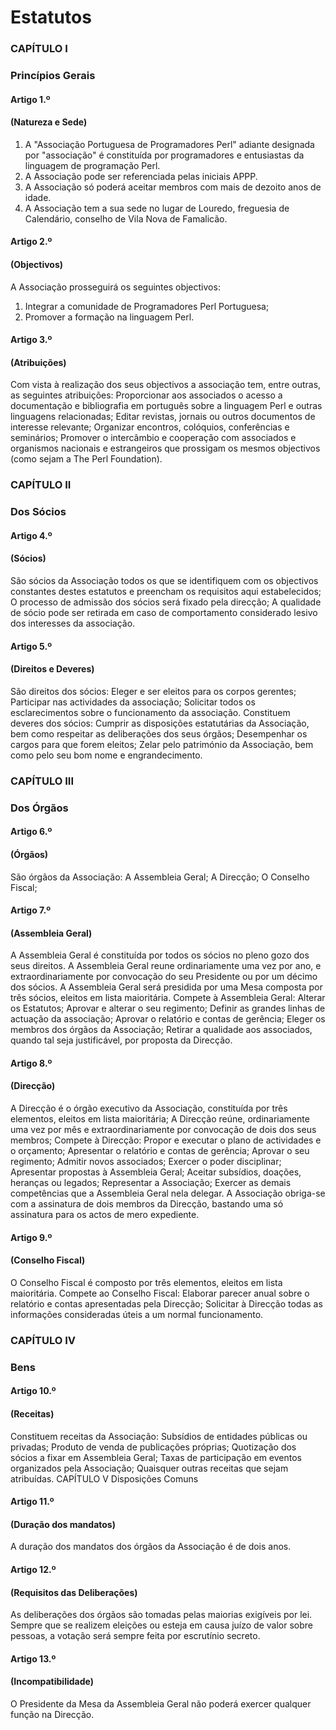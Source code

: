 
# Estatutos

### CAPÍTULO I
### Princípios Gerais

#### Artigo 1.º
#### (Natureza e Sede)

1. A "Associação Portuguesa de Programadores Perl" adiante designada por "associação" é constituída por programadores e entusiastas da linguagem de programação Perl.
2. A Associação pode ser referenciada pelas iniciais APPP.
3. A Associação só poderá aceitar membros com mais de dezoito anos de idade.
4. A Associação tem a sua sede no lugar de Louredo, freguesia de Calendário, conselho de Vila Nova de Famalicão.

#### Artigo 2.º
#### (Objectivos)

A Associação prosseguirá os seguintes objectivos:

1. Integrar a comunidade de Programadores Perl Portuguesa;
2. Promover a formação na linguagem Perl.

#### Artigo 3.º
#### (Atribuições)

Com vista à realização dos seus objectivos a associação tem, entre outras, as seguintes atribuições:
Proporcionar aos associados o acesso a documentação e bibliografia em português sobre a linguagem Perl e outras linguagens relacionadas;
Editar revistas, jornais ou outros documentos de interesse relevante;
Organizar encontros, colóquios, conferências e seminários;
Promover o intercâmbio e cooperação com associados e organismos nacionais e estrangeiros que prossigam os mesmos objectivos (como sejam a The Perl Foundation).

### CAPÍTULO II
### Dos Sócios

#### Artigo 4.º
#### (Sócios)

São sócios da Associação todos os que se identifiquem com os objectivos constantes destes estatutos e preencham os requisitos aqui estabelecidos;
O processo de admissão dos sócios será fixado pela direcção;
A qualidade de sócio pode ser retirada em caso de comportamento considerado lesivo dos interesses da associação.

#### Artigo 5.º
#### (Direitos e Deveres)

São direitos dos sócios:
Eleger e ser eleitos para os corpos gerentes;
Participar nas actividades da associação;
Solicitar todos os esclarecimentos sobre o funcionamento da associação.
Constituem deveres dos sócios:
Cumprir as disposições estatutárias da Associação, bem como respeitar as deliberações dos seus órgãos;
Desempenhar os cargos para que forem eleitos;
Zelar pelo património da Associação, bem como pelo seu bom nome e engrandecimento.

### CAPÍTULO III
### Dos Órgãos

#### Artigo 6.º
#### (Órgãos)

São órgãos da Associação:
A Assembleia Geral;
A Direcção;
O Conselho Fiscal;

#### Artigo 7.º
#### (Assembleia Geral)

A Assembleia Geral é constituída por todos os sócios no pleno gozo dos seus direitos.
A Assembleia Geral reune ordinariamente uma vez por ano, e extraordinariamente por convocação do seu Presidente ou por um décimo dos sócios.
A Assembleia Geral será presidida por uma Mesa composta por três sócios, eleitos em lista maioritária.
Compete à Assembleia Geral:
Alterar os Estatutos;
Aprovar e alterar o seu regimento;
Definir as grandes linhas de actuação da associação;
Aprovar o relatório e contas de gerência;
Eleger os membros dos órgãos da Associação;
Retirar a qualidade aos associados, quando tal seja justificável, por proposta da Direcção.

#### Artigo 8.º
#### (Direcção)

A Direcção é o órgão executivo da Associação, constituída por três elementos, eleitos em lista maioritária;
A Direcção reúne, ordinariamente uma vez por mês e extraordinariamente por convocação de dois dos seus membros;
Compete à Direcção:
Propor e executar o plano de actividades e o orçamento;
Apresentar o relatório e contas de gerência;
Aprovar o seu regimento;
Admitir novos associados;
Exercer o poder disciplinar;
Apresentar propostas à Assembleia Geral;
Aceitar subsídios, doações, heranças ou legados;
Representar a Associação;
Exercer as demais competências que a Assembleia Geral nela delegar.
A Associação obriga-se com a assinatura de dois membros da Direcção, bastando uma só assinatura para os actos de mero expediente.

#### Artigo 9.º
#### (Conselho Fiscal)

O Conselho Fiscal é composto por três elementos, eleitos em lista maioritária.
Compete ao Conselho Fiscal:
Elaborar parecer anual sobre o relatório e contas apresentadas pela Direcção;
Solicitar à Direcção todas as informações consideradas úteis a um normal funcionamento.

### CAPÍTULO IV
### Bens

#### Artigo 10.º
#### (Receitas)

Constituem receitas da Associação:
Subsídios de entidades públicas ou privadas;
Produto de venda de publicações próprias;
Quotização dos sócios a fixar em Assembleia Geral;
Taxas de participação em eventos organizados pela Associação;
Quaisquer outras receitas que sejam atribuídas.
CAPÍTULO V
Disposições Comuns

#### Artigo 11.º
#### (Duração dos mandatos)

A duração dos mandatos dos órgãos da Associação é de dois anos.

#### Artigo 12.º
#### (Requisitos das Deliberações)

As deliberações dos órgãos são tomadas pelas maiorias exigíveis por lei.
Sempre que se realizem eleições ou esteja em causa juízo de valor sobre pessoas, a votação será sempre feita por escrutínio secreto.

#### Artigo 13.º
#### (Incompatibilidade)

O Presidente da Mesa da Assembleia Geral não poderá exercer qualquer função na Direcção.